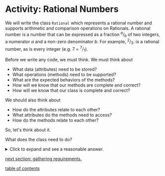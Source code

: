 # Activity: Rational Numbers

We will write the class `Rational` which represents a rational number and supports arithmetic and comparison operations on Rationals. A rational number is a number that can be expressed as a fraction <sup>*a*</sup>/<sub>*b*</sub> of two integers, a numerator *a* and a non-zero denominator *b*.  For example, <sup>2</sup>/<sub>3</sub>. is a rational number, as is every integer (e.g. 7 = <sup>7</sup>/<sub>1</sub>).

Before we write any code, we must think.  We must think about

* What data (attributes) need to be stored?
* What operations (methods) need to be supported?
* What are the expected behaviors of the methods?
* How will we know that our methods are complete and correct?
* How will we know that our class is complete and correct?

We should also think about

* How do the attributes relate to each other?
* What attributes do the methods need to access?
* How do the methods relate to each other?

So, let's think about it.

What does the class need to do?

<details>
  <summary>Click to expand and see a reasonable answer.</summary>

It needs to represent a rational number and it needs to provide arithmetic and comparison operations.
</details>

[next section: gathering requirements.](requirements.md)

[table of contents](toc.md)

